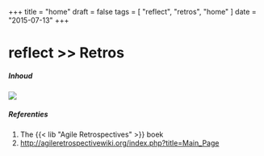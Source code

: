 +++
title = "home"
draft = false
tags = [
    "reflect",
    "retros",
    "home"
]
date = "2015-07-13"
+++
# reflect >> Retros 

##### Inhoud 

<img style='' src='/img/indexmenu>reflect/retros|js navbar nocookie'>

##### Referenties 

  1. The {{< lib "Agile Retrospectives" >}} boek
  2. http://agileretrospectivewiki.org/index.php?title=Main_Page